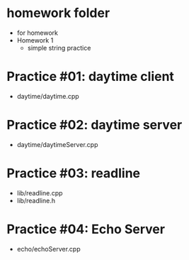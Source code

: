 # homework folder
- for homework
- Homework 1
    - simple string practice
    
# Practice #01: daytime client
- daytime/daytime.cpp    

# Practice #02: daytime server
- daytime/daytimeServer.cpp

# Practice #03: readline
- lib/readline.cpp
- lib/readline.h

# Practice #04: Echo Server
- echo/echoServer.cpp
